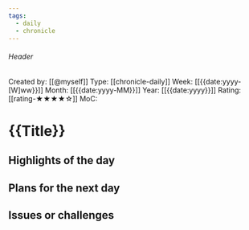 ```yaml
---
tags:
  - daily
  - chronicle
---
```

###### Header
Created by: [[@myself]]
Type: [[chronicle-daily]]
Week: [[{{date:yyyy-[W]ww}}]]
Month: [[{{date:yyyy-MM}}]]
Year: [[{{date:yyyy}}]]
Rating: [[rating-★★★★☆]]
MoC: 
# {{Title}}

## Highlights of the day



## Plans for the next day



## Issues or challenges